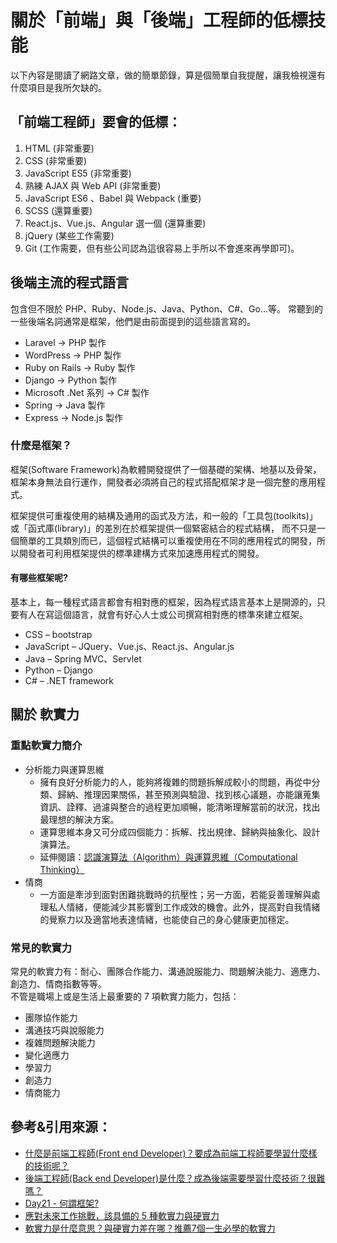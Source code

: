 # 關於「前端」與「後端」工程師的低標技能

以下內容是閱讀了網路文章，做的簡單節錄，算是個簡單自我提醒，讓我檢視還有什麼項目是我所欠缺的。

## 「前端工程師」要會的低標：
1. HTML (非常重要)
2. CSS (非常重要)
3. JavaScript ES5 (非常重要) 
4. 熟練 AJAX 與 Web API (非常重要) 
5. JavaScript ES6 、Babel 與 Webpack (重要)
6. SCSS (還算重要)
7. React.js、Vue.js、Angular 選一個 (還算重要)
8. jQuery (某些工作需要)
9. Git (工作需要，但有些公司認為這很容易上手所以不會進來再學即可)。

## 後端主流的程式語言
包含但不限於 PHP、Ruby、Node.js、Java、Python、C#、Go...等。 
常聽到的一些後端名詞通常是框架，他們是由前面提到的這些語言寫的。
* Laravel -> PHP 製作
* WordPress -> PHP 製作 
* Ruby on Rails -> Ruby 製作
* Django -> Python 製作
* Microsoft .Net 系列 -> C# 製作
* Spring -> Java 製作
* Express -> Node.js 製作

### 什麼是框架？
框架(Software Framework)為軟體開發提供了一個基礎的架構、地基以及骨架，框架本身無法自行運作，開發者必須將自己的程式搭配框架才是一個完整的應用程式。<br>

框架提供可重複使用的結構及通用的函式及方法，和一般的「工具包(toolkits)」或「函式庫(library)」的差別在於框架提供一個緊密結合的程式結構，
而不只是一個簡單的工具類別而已，這個程式結構可以重複使用在不同的應用程式的開發，所以開發者可利用框架提供的標準建構方式來加速應用程式的開發。<br>

#### 有哪些框架呢?
基本上，每一種程式語言都會有相對應的框架，因為程式語言基本上是開源的，只要有人在寫這個語言，就會有好心人士或公司撰寫相對應的標準來建立框架。

* CSS – bootstrap
* JavaScript – JQuery、Vue.js、React.js、Angular.js
* Java – Spring MVC、Servlet
* Python – Django
* C# – .NET framework

## 關於 軟實力

### 重點軟實力簡介
* 分析能力與運算思維
  * 擁有良好分析能力的人，能夠將複雜的問題拆解成較小的問題，再從中分類、歸納、推理因果關係，甚至預測與驗證、找到核心議題，亦能讓蒐集資訊、詮釋、過濾與整合的過程更加順暢，能清晰理解當前的狀況，找出最理想的解決方案。
  * 運算思維本身又可分成四個能力：拆解、找出規律、歸納與抽象化、設計演算法。
   * 延伸閱讀：[認識演算法（Algorithm）與運算思維（Computational Thinking）](https://tw.alphacamp.co/blog/algorithm-and-computational-thinking)
* 情商
  * 一方面是牽涉到面對困難挑戰時的抗壓性；另一方面，若能妥善理解與處理私人情緒，便能減少其影響到工作成效的機會。此外，提高對自我情緒的覺察力以及適當地表達情緒，也能使自己的身心健康更加穩定。

### 常見的軟實力
常見的軟實力有：耐心、團隊合作能力、溝通說服能力、問題解決能力、適應力、創造力、情商指數等等。<br>
不管是職場上或是生活上最重要的 7 項軟實力能力，包括：
* 團隊協作能力
* 溝通技巧與說服能力
* 複雜問題解決能力
* 變化適應力
* 學習力
* 創造力
* 情商能力

## 參考&引用來源：
* [什麼是前端工程師(Front end Developer)？要成為前端工程師要學習什麼樣的技術呢？](https://progressbar.tw/posts/295)
* [後端工程師(Back end Developer)是什麼？成為後端需要學習什麼技術？很難嗎？](https://progressbar.tw/posts/305)
* [Day21 - 何謂框架?](https://ithelp.ithome.com.tw/articles/10248882)
* [應對未來工作挑戰，該具備的 5 種軟實力與硬實力](https://tw.alphacamp.co/blog/must-have-soft-skills)
* [軟實力是什麼意思？與硬實力差在哪？推薦7個一生必學的軟實力](https://sky-mba.com/learn-soft-skills/)
